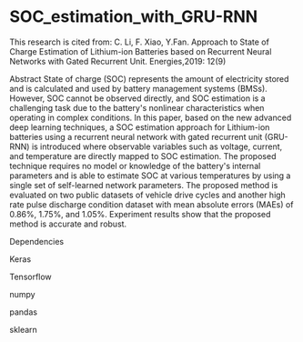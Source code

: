 # SOC_estimation_with_GRU-RNN
This research is cited from: C. Li, F. Xiao, Y.Fan. Approach to State of Charge Estimation of Lithium-ion Batteries based on Recurrent Neural Networks with Gated Recurrent Unit. Energies,2019: 12(9)

Abstract
State of charge (SOC) represents the amount of electricity stored and is calculated and used by battery management systems (BMSs). However, SOC cannot be observed directly, and SOC estimation is a challenging task due to the battery's nonlinear characteristics when operating in complex conditions. In this paper, based on the new advanced deep learning techniques, a SOC estimation approach for Lithium-ion batteries using a recurrent neural network with gated recurrent unit (GRU-RNN) is introduced where observable variables such as voltage, current, and temperature are directly mapped to SOC estimation. The proposed technique requires no model or knowledge of the battery's internal parameters and is able to estimate SOC at various temperatures by using a single set of self-learned network parameters. The proposed method is evaluated on two public datasets of vehicle drive cycles and another high rate pulse discharge condition dataset with mean absolute errors (MAEs) of 0.86%, 1.75%, and 1.05%. Experiment results show that the proposed method is accurate and robust.

Dependencies

Keras

Tensorflow

numpy

pandas

sklearn
